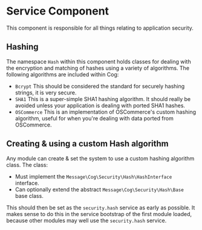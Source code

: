 # Service Component

This component is responsible for all things relating to application security.

## Hashing

The namespace `Hash` within this component holds classes for dealing with the encryption and matching of hashes using a variety of algorithms. The following algorithms are included within Cog:

* `Bcrypt` This should be considered the standard for securely hashing strings, it is very secure.
* `SHA1` This is a super-simple SHA1 hashing algorithm. It should really be avoided unless your application is dealing with ported SHA1 hashes.
* `OSCommerce` This is an implementation of OSCommerce's custom hashing algorithm, useful for when you're dealing with data ported from OSCommerce.

## Creating & using a custom Hash algorithm

Any module can create & set the system to use a custom hashing algorithm class. The class:

* Must implement the `Message\Cog\Security\Hash\HashInterface` interface.
* Can optionally extend the abstract `Message\Cog\Security\Hash\Base` base class.

This should then be set as the `security.hash` service as early as possible. It makes sense to do this in the service bootstrap of the first module loaded, because other modules may well use the `security.hash` service.